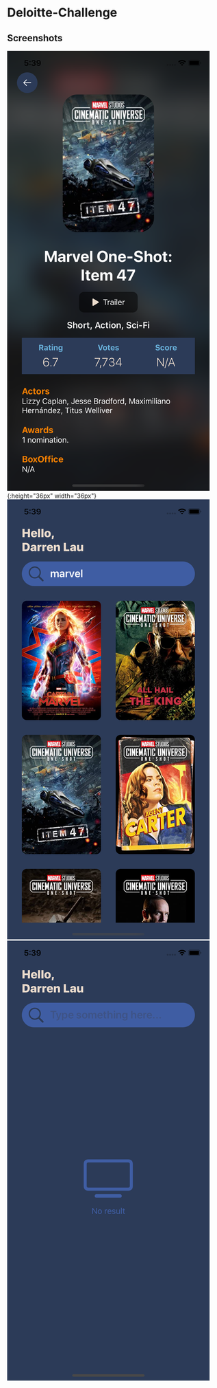 # Deloitte-Challenge


## Screenshots
![](https://github.com/quocman-sutrix/Deloitte-Challenge/blob/master/screenshots/deloitte-1.png?raw=true) {:height="36px" width="36px"}
![](https://github.com/quocman-sutrix/Deloitte-Challenge/blob/master/screenshots/deloitte-2.png?raw=true)
![](https://github.com/quocman-sutrix/Deloitte-Challenge/blob/master/screenshots/deloitte-3.png?raw=true)